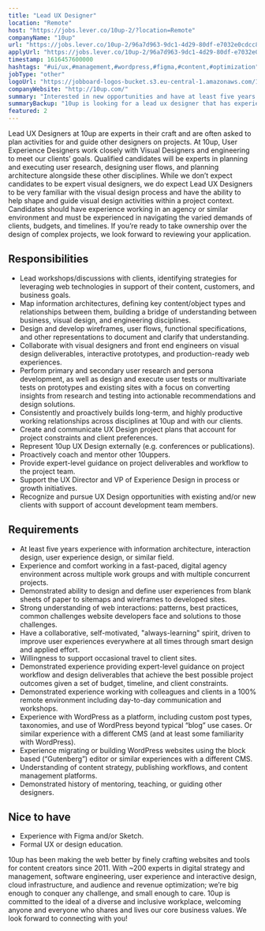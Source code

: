 ```yaml
---
title: "Lead UX Designer"
location: "Remote"
host: "https://jobs.lever.co/10up-2/?location=Remote"
companyName: "10up"
url: "https://jobs.lever.co/10up-2/96a7d963-9dc1-4d29-80df-e7032e0cdcc8"
applyUrl: "https://jobs.lever.co/10up-2/96a7d963-9dc1-4d29-80df-e7032e0cdcc8/apply"
timestamp: 1616457600000
hashtags: "#ui/ux,#management,#wordpress,#figma,#content,#optimization"
jobType: "other"
logoUrl: "https://jobboard-logos-bucket.s3.eu-central-1.amazonaws.com/10up"
companyWebsite: "http://10up.com/"
summary: "Interested in new opportunities and have at least five years experience with information architecture, interaction design, user experience design, or similar field? 10up has a job opening for a Lead UX Designer."
summaryBackup: "10up is looking for a lead ux designer that has experience in: #ui/ux, #content, #management."
featured: 2
---
```


Lead UX Designers at 10up are experts in their craft and are often asked to plan activities for and guide other designers on projects. At 10up, User Experience Designers work closely with Visual Designers and engineering to meet our clients’ goals. Qualified candidates will be experts in planning and executing user research, designing user flows, and planning architecture alongside these other disciplines. While we don’t expect candidates to be expert visual designers, we do expect Lead UX Designers to be very familiar with the visual design process and have the ability to help shape and guide visual design activities within a project context. Candidates should have experience working in an agency or similar environment and must be experienced in navigating the varied demands of clients, budgets, and timelines. If you’re ready to take ownership over the design of complex projects, we look forward to reviewing your application.

## Responsibilities

*   Lead workshops/discussions with clients, identifying strategies for leveraging web technologies in support of their content, customers, and business goals.
*   Map information architectures, defining key content/object types and relationships between them, building a bridge of understanding between business, visual design, and engineering disciplines.
*   Design and develop wireframes, user flows, functional specifications, and other representations to document and clarify that understanding.
*   Collaborate with visual designers and front end engineers on visual design deliverables, interactive prototypes, and production-ready web experiences.
*   Perform primary and secondary user research and persona development, as well as design and execute user tests or multivariate tests on prototypes and existing sites with a focus on converting insights from research and testing into actionable recommendations and design solutions.
*   Consistently and proactively builds long-term, and highly productive working relationships across disciplines at 10up and with our clients.
*   Create and communicate UX Design project plans that account for project constraints and client preferences.
*   Represent 10up UX Design externally (e.g. conferences or publications).
*   Proactively coach and mentor other 10uppers.
*   Provide expert-level guidance on project deliverables and workflow to the project team.
*   Support the UX Director and VP of Experience Design in process or growth initiatives.
*   Recognize and pursue UX Design opportunities with existing and/or new clients with support of account development team members.

## Requirements

*   At least five years experience with information architecture, interaction design, user experience design, or similar field.
*   Experience and comfort working in a fast-paced, digital agency environment across multiple work groups and with multiple concurrent projects.
*   Demonstrated ability to design and define user experiences from blank sheets of paper to sitemaps and wireframes to developed sites.
*   Strong understanding of web interactions: patterns, best practices, common challenges website developers face and solutions to those challenges.
*   Have a collaborative, self-motivated, "always-learning" spirit, driven to improve user experiences everywhere at all times through smart design and applied effort.
*   Willingness to support occasional travel to client sites.
*   Demonstrated experience providing expert-level guidance on project workflow and design deliverables that achieve the best possible project outcomes given a set of budget, timeline, and client constraints.
*   Demonstrated experience working with colleagues and clients in a 100% remote environment including day-to-day communication and workshops.
*   Experience with WordPress as a platform, including custom post types, taxonomies, and use of WordPress beyond typical “blog” use cases. Or similar experience with a different CMS (and at least some familiarity with WordPress).
*   Experience migrating or building WordPress websites using the block based (“Gutenberg”) editor or similar experiences with a different CMS.
*   Understanding of content strategy, publishing workflows, and content management platforms.
*   Demonstrated history of mentoring, teaching, or guiding other designers.

## Nice to have

*   Experience with Figma and/or Sketch.
*   Formal UX or design education.

10up has been making the web better by finely crafting websites and tools for content creators since 2011. With ~200 experts in digital strategy and management, software engineering, user experience and interactive design, cloud infrastructure, and audience and revenue optimization; we’re big enough to conquer any challenge, and small enough to care. 10up is committed to the ideal of a diverse and inclusive workplace, welcoming anyone and everyone who shares and lives our core business values. We look forward to connecting with you! 
